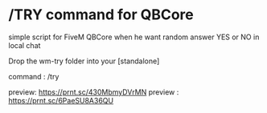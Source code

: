 # /TRY command for QBCore

simple script for FiveM QBCore when he want random answer YES or NO in local chat

Drop the wm-try folder into your [standalone]

command : /try

preview: https://prnt.sc/430MbmyDVrMN
preview : https://prnt.sc/6PaeSU8A36QU
